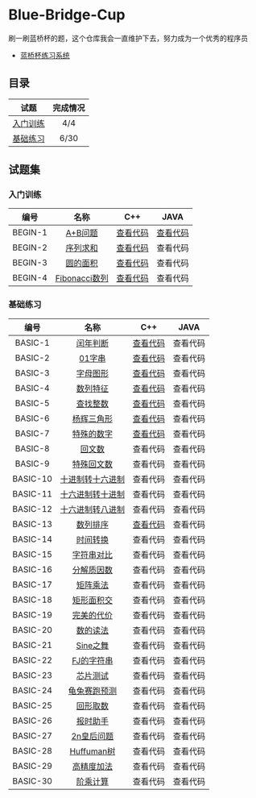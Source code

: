 # Blue-Bridge-Cup
刷一刷蓝桥杯的题，这个仓库我会一直维护下去，努力成为一个优秀的程序员
 * [蓝桥杯练习系统](http://lx.lanqiao.cn)

## 目录

试题 |完成情况
:-:|:-:
<a href="#1">入门训练</a>|4/4
<a href="#2">基础练习</a>|6/30

## 试题集
### <a name="1">入门训练</a>
编号 |名称|C++|JAVA
:-:|:-:|:-:|:-:
BEGIN-1|[A+B问题](http://lx.lanqiao.cn/problem.page?gpid=T1)|[查看代码](https://github.com/PretendHanjun/Blue-Bridge-Cup/blob/master/%E5%85%A5%E9%97%A8%E8%AE%AD%E7%BB%83/C%2B%2B/A%2BB%E9%97%AE%E9%A2%98.cpp)|[查看代码](https://github.com/PretendHanjun/Blue-Bridge-Cup/blob/master/%E5%85%A5%E9%97%A8%E8%AE%AD%E7%BB%83/JAVA/A%2BB%E9%97%AE%E9%A2%98/Main.java)
BEGIN-2|[序列求和](http://lx.lanqiao.cn/problem.page?gpid=T2)|[查看代码](https://github.com/PretendHanjun/Blue-Bridge-Cup/blob/master/%E5%85%A5%E9%97%A8%E8%AE%AD%E7%BB%83/C%2B%2B/%E5%BA%8F%E5%88%97%E6%B1%82%E5%92%8C.cpp)|查看代码
BEGIN-3|[圆的面积](http://lx.lanqiao.cn/problem.page?gpid=T3)|[查看代码](https://github.com/PretendHanjun/Blue-Bridge-Cup/blob/master/%E5%85%A5%E9%97%A8%E8%AE%AD%E7%BB%83/C%2B%2B/%E5%9C%86%E7%9A%84%E9%9D%A2%E7%A7%AF.cpp)|查看代码
BEGIN-4|[Fibonacci数列](http://lx.lanqiao.cn/problem.page?gpid=T4)|[查看代码](https://github.com/PretendHanjun/Blue-Bridge-Cup/blob/master/%E5%85%A5%E9%97%A8%E8%AE%AD%E7%BB%83/C%2B%2B/Fibonacci%E6%95%B0%E5%88%97.cpp)|查看代码

### <a name="2">基础练习</a>
|    编号   |                    名称                  |C++|JAVA
| :------: | :--------------------------------------:|:-:|:-:
| BASIC-1  | [闰年判断](http://lx.lanqiao.cn/problem.page?gpid=T5)|[查看代码](https://github.com/PretendHanjun/Blue-Bridge-Cup/blob/master/%E5%9F%BA%E7%A1%80%E7%BB%83%E4%B9%A0/C%2B%2B/%E9%97%B0%E5%B9%B4%E5%88%A4%E6%96%AD.cpp)|查看代码
| BASIC-2  | [01字串](http://lx.lanqiao.cn/problem.page?gpid=T6) |[查看代码](https://github.com/PretendHanjun/Blue-Bridge-Cup/blob/master/%E5%9F%BA%E7%A1%80%E7%BB%83%E4%B9%A0/C%2B%2B/01%E5%AD%97%E4%B8%B2.cpp)|查看代码
| BASIC-3  | [字母图形](http://lx.lanqiao.cn/problem.page?gpid=T7) |[查看代码](https://github.com/PretendHanjun/Blue-Bridge-Cup/blob/master/%E5%9F%BA%E7%A1%80%E7%BB%83%E4%B9%A0/C%2B%2B/%E5%AD%97%E6%AF%8D%E5%9B%BE%E5%BD%A2.cpp)|查看代码
| BASIC-4  | [数列特征](http://lx.lanqiao.cn/problem.page?gpid=T8) |[查看代码](https://github.com/PretendHanjun/Blue-Bridge-Cup/blob/master/%E5%9F%BA%E7%A1%80%E7%BB%83%E4%B9%A0/C%2B%2B/%E6%95%B0%E5%88%97%E7%89%B9%E5%BE%81.cpp)|查看代码
| BASIC-5  | [查找整数](http://lx.lanqiao.cn/problem.page?gpid=T9) |[查看代码](https://github.com/PretendHanjun/Blue-Bridge-Cup/blob/master/%E5%9F%BA%E7%A1%80%E7%BB%83%E4%B9%A0/C%2B%2B/%E6%9F%A5%E6%89%BE%E6%95%B4%E6%95%B0.cpp)|查看代码
| BASIC-6  | [杨辉三角形](http://lx.lanqiao.cn/problem.page?gpid=T10) |[查看代码](https://github.com/PretendHanjun/Blue-Bridge-Cup/blob/master/%E5%9F%BA%E7%A1%80%E7%BB%83%E4%B9%A0/C%2B%2B/%E6%9D%A8%E8%BE%89%E4%B8%89%E8%A7%92.cpp)|查看代码
| BASIC-7  | [特殊的数字](http://lx.lanqiao.cn/problem.page?gpid=T46) |[查看代码](https://github.com/PretendHanjun/Blue-Bridge-Cup/blob/master/%E5%9F%BA%E7%A1%80%E7%BB%83%E4%B9%A0/C%2B%2B/%E7%89%B9%E6%AE%8A%E7%9A%84%E6%95%B0%E5%AD%97.cpp)|查看代码
| BASIC-8  | [回文数](http://lx.lanqiao.cn/problem.page?gpid=T47) |查看代码|查看代码
| BASIC-9  | [特殊回文数](http://lx.lanqiao.cn/problem.page?gpid=T48) |查看代码|查看代码
| BASIC-10 | [十进制转十六进制](http://lx.lanqiao.cn/problem.page?gpid=T49) |查看代码|查看代码
| BASIC-11 | [十六进制转十进制](http://lx.lanqiao.cn/problem.page?gpid=T50) |查看代码|查看代码
| BASIC-12 | [十六进制转八进制](http://lx.lanqiao.cn/problem.page?gpid=T51) |查看代码|查看代码
| BASIC-13 | [数列排序](http://lx.lanqiao.cn/problem.page?gpid=T52) |[查看代码](https://github.com/PretendHanjun/Blue-Bridge-Cup/blob/master/%E5%9F%BA%E7%A1%80%E7%BB%83%E4%B9%A0/C%2B%2B/%E6%95%B0%E5%88%97%E6%8E%92%E5%BA%8F.cpp)|查看代码
| BASIC-14 | [时间转换](http://lx.lanqiao.cn/problem.page?gpid=T54)|查看代码|查看代码
| BASIC-15 | [字符串对比](http://lx.lanqiao.cn/problem.page?gpid=T56)|查看代码|查看代码
| BASIC-16 | [分解质因数](http://lx.lanqiao.cn/problem.page?gpid=T57)|查看代码|查看代码
| BASIC-17 | [矩阵乘法](http://lx.lanqiao.cn/problem.page?gpid=T58)|查看代码|查看代码
| BASIC-18 | [矩形面积交](http://lx.lanqiao.cn/problem.page?gpid=T59)|查看代码|查看代码
| BASIC-19 | [完美的代价](http://lx.lanqiao.cn/problem.page?gpid=T60) |查看代码|查看代码
| BASIC-20 | [数的读法](http://lx.lanqiao.cn/problem.page?gpid=T61) |查看代码|查看代码
| BASIC-21 | [Sine之舞](http://lx.lanqiao.cn/problem.page?gpid=T62) |查看代码|查看代码
| BASIC-22 | [FJ的字符串](http://lx.lanqiao.cn/problem.page?gpid=T63) |查看代码|查看代码
| BASIC-23 | [芯片测试](http://lx.lanqiao.cn/problem.page?gpid=T64) |查看代码|查看代码
| BASIC-24 | [龟兔赛跑预测](http://lx.lanqiao.cn/problem.page?gpid=T65) |查看代码|查看代码
| BASIC-25 | [回形取数](http://lx.lanqiao.cn/problem.page?gpid=T66) |查看代码|查看代码
| BASIC-26 | [报时助手](http://lx.lanqiao.cn/problem.page?gpid=T67) | 查看代码|查看代码
| BASIC-27 | [2n皇后问题](http://lx.lanqiao.cn/problem.page?gpid=T68) |查看代码|查看代码
| BASIC-28 | [Huffuman树](http://lx.lanqiao.cn/problem.page?gpid=T69) |查看代码|查看代码
| BASIC-29 | [高精度加法](http://lx.lanqiao.cn/problem.page?gpid=T70) |查看代码|查看代码
| BASIC-30 | [阶乘计算](http://lx.lanqiao.cn/problem.page?gpid=T71) |查看代码|查看代码
